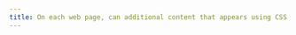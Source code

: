 ```yaml
---
title: On each web page, can additional content that appears using CSS styles only be made visible using the keyboard and any pointing device?
---
```

